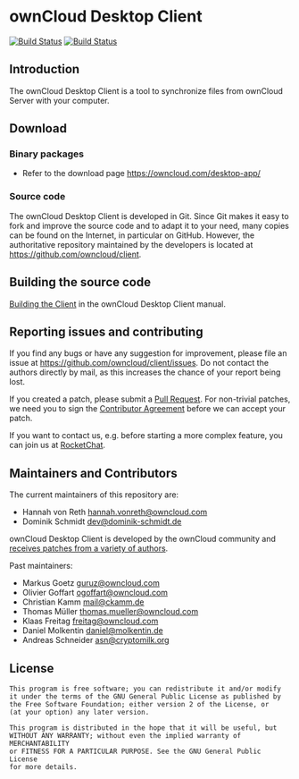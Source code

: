 # ownCloud Desktop Client

[![Build Status](https://drone.owncloud.com/api/badges/owncloud/client/status.svg)](https://drone.owncloud.com/owncloud/client) [![Build Status](https://github.com/owncloud/client/workflows/ownCloud%20CI/badge.svg)](https://github.com/owncloud/client/actions)


## Introduction

The ownCloud Desktop Client is a tool to synchronize files from ownCloud Server
with your computer.

## Download

### Binary packages

* Refer to the download page https://owncloud.com/desktop-app/

### Source code

The ownCloud Desktop Client is developed in Git. Since Git makes it easy to
fork and improve the source code and to adapt it to your need, many copies
can be found on the Internet, in particular on GitHub. However, the
authoritative repository maintained by the developers is located at
https://github.com/owncloud/client.

## Building the source code

[Building the Client](https://doc.owncloud.com/desktop/next/appendices/building.html)
in the ownCloud Desktop Client manual.

## Reporting issues and contributing

If you find any bugs or have any suggestion for improvement, please
file an issue at https://github.com/owncloud/client/issues. Do not
contact the authors directly by mail, as this increases the chance
of your report being lost.

If you created a patch, please submit a [Pull
Request](https://github.com/owncloud/client/pulls). For non-trivial
patches, we need you to sign the [Contributor
Agreement](https://owncloud.org/contribute/agreement) before
we can accept your patch.

If you want to contact us, e.g. before starting a more complex feature,
you can join us at
[RocketChat](https://talk.owncloud.com/channel/desktop).

## Maintainers and Contributors

The current maintainers of this repository are:

* Hannah von Reth <hannah.vonreth@owncloud.com>
* Dominik Schmidt <dev@dominik-schmidt.de>

ownCloud Desktop Client is developed by the ownCloud community and [receives
patches from a variety of authors](https://github.com/owncloud/client/graphs/contributors).

Past maintainers:

* Markus Goetz <guruz@owncloud.com>
* Olivier Goffart <ogoffart@owncloud.com>
* Christian Kamm <mail@ckamm.de>
* Thomas Müller <thomas.mueller@owncloud.com>
* Klaas Freitag <freitag@owncloud.com>
* Daniel Molkentin <daniel@molkentin.de>
* Andreas Schneider <asn@cryptomilk.org>

## License

    This program is free software; you can redistribute it and/or modify
    it under the terms of the GNU General Public License as published by
    the Free Software Foundation; either version 2 of the License, or
    (at your option) any later version.

    This program is distributed in the hope that it will be useful, but
    WITHOUT ANY WARRANTY; without even the implied warranty of MERCHANTABILITY
    or FITNESS FOR A PARTICULAR PURPOSE. See the GNU General Public License
    for more details.



